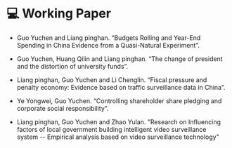 # 💻 Working Paper
- Guo Yuchen and Liang pinghan. “Budgets Rolling and Year-End Spending in China Evidence from a Quasi-Natural Experiment”.
- Guo Yuchen, Huang Qilin and Liang pinghan. “The change of president and the distortion of university funds”.
- Liang pinghan, Guo Yuchen and Li Chenglin. “Fiscal pressure and penalty economy: Evidence based on traffic surveillance data in China”.

- Ye Yongwei, Guo Yuchen. “Controlling shareholder share pledging and corporate social responsibility”.   
- Liang pinghan, Guo Yuchen and Zhao Yulan. "Research on Influencing factors of local government building intelligent video surveillance system
-- Empirical analysis based on video surveillance technology"

